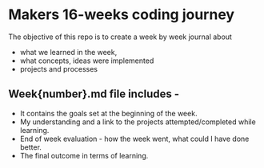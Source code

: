 # Makers 16-weeks coding journey
 
The objective of this repo is to create a week by week journal about
- what we learned in the week,
- what concepts, ideas were implemented
- projects and processes

## Week{number}.md file includes - 
- It contains the goals set at the beginning of the week.
- My understanding and a link to the projects attempted/completed while learning.
- End of week evaluation - how the week went, what could I have done better.
- The final outcome in terms of learning.
